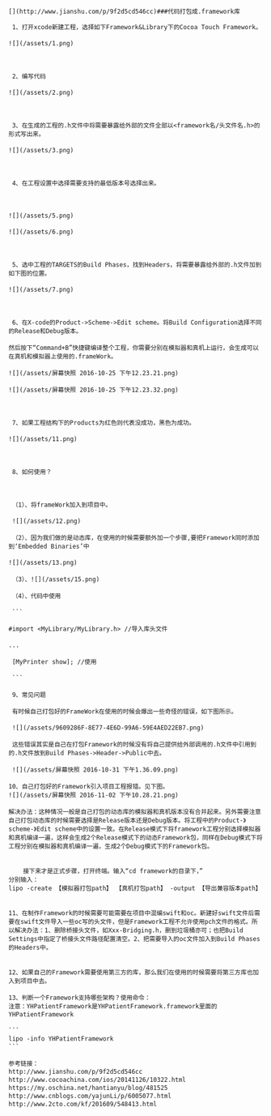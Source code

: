```
[](http://www.jianshu.com/p/9f2d5cd546cc)###代码打包成.framework库
```




     1、打开xcode新建工程，选择如下Framework&Library下的Cocoa Touch Framework。

    ![](/assets/1.png)



     2、编写代码

    ![](/assets/2.png)



     3、在生成的工程的.h文件中将需要暴露给外部的文件全部以<framework名/头文件名.h>的形式写出来。

    ![](/assets/3.png)



     4、在工程设置中选择需要支持的最低版本号选择出来。



    ![](/assets/5.png)

    ![](/assets/6.png)



     5、选中工程的TARGETS的Build Phases，找到Headers，将需要暴露给外部的.h文件加到如下图的位置。

    ![](/assets/7.png)



     6、在X-code的Product->Scheme->Edit scheme。将Build Configuration选择不同的Release和Debug版本。

    然后按下“Command+B”快捷键编译整个工程，你需要分别在模拟器和真机上运行，会生成可以在真机和模拟器上使用的.frameWork。

    ![](/assets/屏幕快照 2016-10-25 下午12.23.21.png)

    ![](/assets/屏幕快照 2016-10-25 下午12.23.32.png)



     7、如果工程结构下的Products为红色则代表没成功，黑色为成功。

    ![](/assets/11.png)



     8、如何使用？



     （1）、将frameWork加入到项目中。

     ![](/assets/12.png)

     （2）、因为我们做的是动态库，在使用的时候需要额外加一个步骤,要把Framework同时添加到‘Embedded Binaries’中

    ![](/assets/13.png)

     （3）、![](/assets/15.png)

     （4）、代码中使用

     ```

    #import <MyLibrary/MyLibrary.h> //导入库头文件

    ...

     [MyPrinter show]; //使用

     ```

     9、常见问题

     有时候自己打包好的FrameWork在使用的时候会爆出一些奇怪的错误，如下图所示。

     ![](/assets/9609286F-8E77-4E6D-99A6-59E4AED22EB7.png)

     这些错误其实是自己在打包Framework的时候没有将自己提供给外部调用的.h文件中引用到的.h文件放到Build Phases->Header->Public中去。

     ![](/assets/屏幕快照 2016-10-31 下午1.36.09.png)

    10、自己打包好的Framework引入项目工程报错。见下图。
    ![](/assets/屏幕快照 2016-11-02 下午10.28.21.png)

    解决办法：这种情况一般是自己打包的动态库的模拟器和真机版本没有合并起来。另外需要注意自己打包动态库的时候需要选择是Release版本还是Debug版本。将工程中的Product-》scheme-》Edit scheme中的设置一致。在Release模式下将framework工程分别选择模拟器和真机编译一遍，这样会生成2个Release模式下的动态Framework包，同样在Debug模式下将工程分别在模拟器和真机编译一遍，生成2个Debug模式下的Framework包。


        接下来才是正式步骤，打开终端。输入“cd framework的目录下，”
    分别输入：
    lipo -create 【模拟器打包path】 【真机打包path】 -output 【导出兼容版本path】


    11、在制作Framework的时候需要可能需要在项目中混编swift和oc。新建好swift文件后需要在swift文件导入一些oc写的头文件，但是Framework工程不允许使用pch文件的格式。所以解决办法：1、删除桥接头文件，如Xxx-Bridging.h，删到垃圾桶亦可；也把Build Settings中指定了桥接头文件路径配置清空。2、把需要导入的oc文件加入到Build Phases的Headers中。


    12、如果自己的Framework需要使用第三方的库，那么我们在使用的时候需要将第三方库也加入到项目中去。

    13、判断一个Framework支持哪些架构？使用命令：
    注意：YHPatientFramework是YHPatientFramework.framework里面的YHPatientFramework

    ```
    lipo -info YHPatientFramework
    ```

    参考链接：
    http://www.jianshu.com/p/9f2d5cd546cc
    http://www.cocoachina.com/ios/20141126/10322.html
    https://my.oschina.net/hantianyu/blog/481525
    http://www.cnblogs.com/yajunLi/p/6005077.html
    http://www.2cto.com/kf/201609/548413.html









